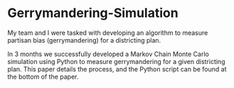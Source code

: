 # Gerrymandering-Simulation
My team and I were tasked with developing an algorithm to measure partisan bias (gerrymandering) for a districting plan. 

In 3 months we successfully developed a Markov Chain Monte Carlo simulation using Python to measure gerrymandering for a given districting plan. This paper details the process, and the Python script can be found at the bottom of the paper. 
